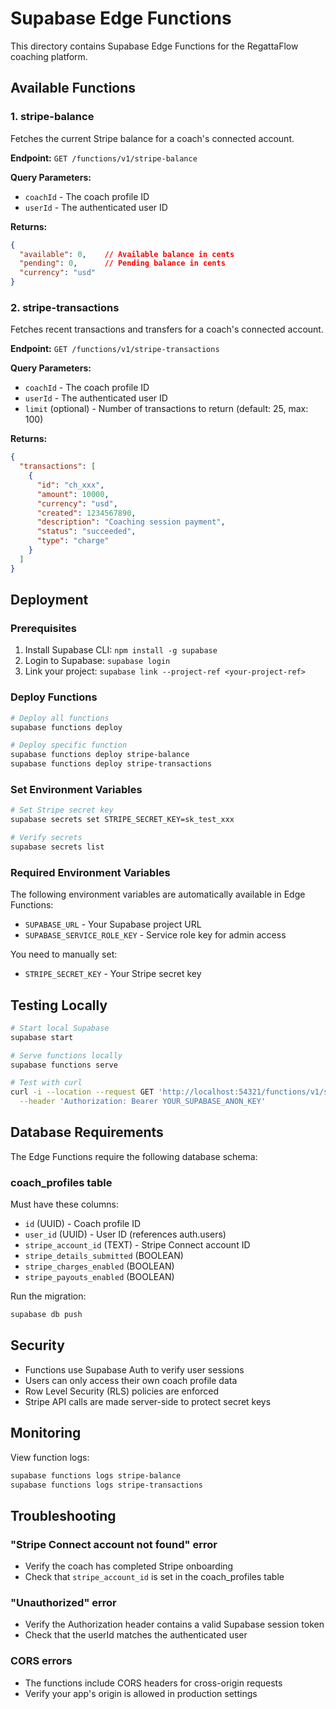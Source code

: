 # Supabase Edge Functions

This directory contains Supabase Edge Functions for the RegattaFlow coaching platform.

## Available Functions

### 1. stripe-balance
Fetches the current Stripe balance for a coach's connected account.

**Endpoint:** `GET /functions/v1/stripe-balance`

**Query Parameters:**
- `coachId` - The coach profile ID
- `userId` - The authenticated user ID

**Returns:**
```json
{
  "available": 0,    // Available balance in cents
  "pending": 0,      // Pending balance in cents
  "currency": "usd"
}
```

### 2. stripe-transactions
Fetches recent transactions and transfers for a coach's connected account.

**Endpoint:** `GET /functions/v1/stripe-transactions`

**Query Parameters:**
- `coachId` - The coach profile ID
- `userId` - The authenticated user ID
- `limit` (optional) - Number of transactions to return (default: 25, max: 100)

**Returns:**
```json
{
  "transactions": [
    {
      "id": "ch_xxx",
      "amount": 10000,
      "currency": "usd",
      "created": 1234567890,
      "description": "Coaching session payment",
      "status": "succeeded",
      "type": "charge"
    }
  ]
}
```

## Deployment

### Prerequisites
1. Install Supabase CLI: `npm install -g supabase`
2. Login to Supabase: `supabase login`
3. Link your project: `supabase link --project-ref <your-project-ref>`

### Deploy Functions
```bash
# Deploy all functions
supabase functions deploy

# Deploy specific function
supabase functions deploy stripe-balance
supabase functions deploy stripe-transactions
```

### Set Environment Variables
```bash
# Set Stripe secret key
supabase secrets set STRIPE_SECRET_KEY=sk_test_xxx

# Verify secrets
supabase secrets list
```

### Required Environment Variables
The following environment variables are automatically available in Edge Functions:
- `SUPABASE_URL` - Your Supabase project URL
- `SUPABASE_SERVICE_ROLE_KEY` - Service role key for admin access

You need to manually set:
- `STRIPE_SECRET_KEY` - Your Stripe secret key

## Testing Locally

```bash
# Start local Supabase
supabase start

# Serve functions locally
supabase functions serve

# Test with curl
curl -i --location --request GET 'http://localhost:54321/functions/v1/stripe-balance?coachId=xxx&userId=xxx' \
  --header 'Authorization: Bearer YOUR_SUPABASE_ANON_KEY'
```

## Database Requirements

The Edge Functions require the following database schema:

### coach_profiles table
Must have these columns:
- `id` (UUID) - Coach profile ID
- `user_id` (UUID) - User ID (references auth.users)
- `stripe_account_id` (TEXT) - Stripe Connect account ID
- `stripe_details_submitted` (BOOLEAN)
- `stripe_charges_enabled` (BOOLEAN)
- `stripe_payouts_enabled` (BOOLEAN)

Run the migration:
```bash
supabase db push
```

## Security

- Functions use Supabase Auth to verify user sessions
- Users can only access their own coach profile data
- Row Level Security (RLS) policies are enforced
- Stripe API calls are made server-side to protect secret keys

## Monitoring

View function logs:
```bash
supabase functions logs stripe-balance
supabase functions logs stripe-transactions
```

## Troubleshooting

### "Stripe Connect account not found" error
- Verify the coach has completed Stripe onboarding
- Check that `stripe_account_id` is set in the coach_profiles table

### "Unauthorized" error
- Verify the Authorization header contains a valid Supabase session token
- Check that the userId matches the authenticated user

### CORS errors
- The functions include CORS headers for cross-origin requests
- Verify your app's origin is allowed in production settings
